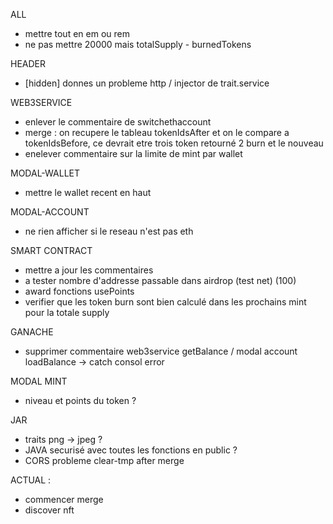 ALL
- mettre tout en em ou rem
- ne pas mettre 20000 mais totalSupply - burnedTokens

HEADER
- [hidden] donnes un probleme http / injector de trait.service

WEB3SERVICE
- enlever le commentaire de switchethaccount
- merge : on recupere le tableau tokenIdsAfter et on le compare a tokenIdsBefore, ce devrait etre trois token retourné 2 burn et le nouveau
- enelever commentaire sur la limite de mint par wallet

MODAL-WALLET
- mettre le wallet recent en haut

MODAL-ACCOUNT
- ne rien afficher si le reseau n'est pas eth

SMART CONTRACT
- mettre a jour les commentaires
- a tester nombre d'addresse passable dans airdrop (test net) (100)
- award fonctions usePoints
- verifier que les token burn sont bien calculé dans les prochains mint pour la totale supply


GANACHE
- supprimer commentaire web3service getBalance / modal account loadBalance -> catch consol error

MODAL MINT
- niveau et points du token ?


JAR
- traits png -> jpeg ?
- JAVA securisé avec toutes les fonctions en public ?
- CORS probleme clear-tmp after merge



ACTUAL :
- commencer merge
- discover nft
